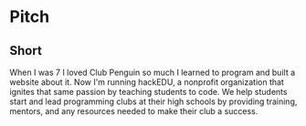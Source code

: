 # Pitch

## Short

When I was 7 I loved Club Penguin so much I learned to program and built a
website about it. Now I'm running hackEDU, a nonprofit organization that
ignites that same passion by teaching students to code. We help students start
and lead programming clubs at their high schools by providing training,
mentors, and any resources needed to make their club a success.
